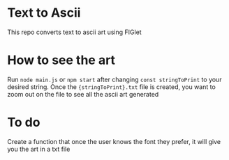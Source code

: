 # Text to Ascii

This repo converts text to ascii art using FIGlet

# How to see the art

Run `node main.js` or `npm start` after changing `const stringToPrint` to your desired string. Once the `{stringToPrint}.txt` file is created, you want to zoom out on the file to see all the ascii art generated

# To do

Create a function that once the user knows the font they prefer, it will give you the art in a txt file
